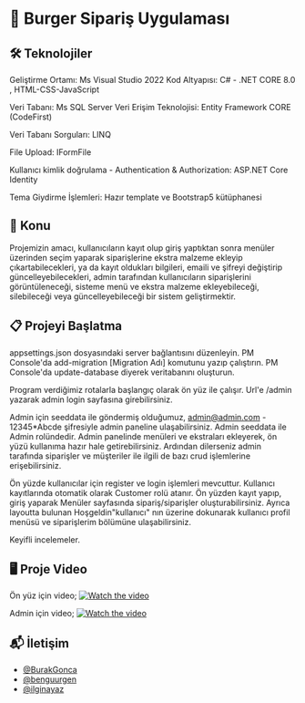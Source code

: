 # 🍔 Burger Sipariş Uygulaması

## 🛠️ Teknolojiler

Geliştirme Ortamı: Ms Visual Studio 2022
Kod Altyapısı: C# - .NET CORE 8.0 , HTML-CSS-JavaScript

Veri Tabanı: Ms SQL Server
Veri Erişim Teknolojisi: Entity Framework CORE (CodeFirst)

Veri Tabanı Sorguları: LINQ

File Upload: IFormFile

Kullanıcı kimlik doğrulama - Authentication & Authorization: ASP.NET Core Identity

Tema Giydirme İşlemleri: Hazır template ve Bootstrap5 kütüphanesi

## 🎯 Konu

Projemizin amacı, kullanıcıların kayıt olup giriş yaptıktan sonra menüler üzerinden seçim yaparak siparişlerine ekstra malzeme ekleyip çıkartabilecekleri, ya da kayıt oldukları bilgileri, emaili ve şifreyi değiştirip güncelleyebilecekleri, admin tarafından kullanıcıların siparişlerini görüntüleneceği, sisteme menü ve ekstra malzeme ekleyebileceği, silebileceği veya güncelleyebileceği bir sistem geliştirmektir. 

## 📋 Projeyi Başlatma

appsettings.json dosyasındaki server bağlantısını düzenleyin. 
PM Console'da add-migration [Migration Adı] komutunu yazıp çalıştırın.
PM Console'da update-database diyerek veritabanını oluşturun.

Program verdiğimiz rotalarla başlangıç olarak ön yüz ile çalışır.
Url'e /admin yazarak admin login sayfasına girebilirsiniz.

Admin için seeddata ile göndermiş olduğumuz,
admin@admin.com - 12345*Abcde şifresiyle admin paneline ulaşabilirsiniz.
Admin seeddata ile Admin rolündedir.
Admin panelinde menüleri ve ekstraları ekleyerek, ön yüzü kullanıma hazır hale getirebilirsiniz.
Ardından dilerseniz admin tarafında siparişler ve müşteriler ile ilgili de bazı crud işlemlerine erişebilirsiniz.

Ön yüzde kullanıcılar için register ve login işlemleri mevcuttur.
Kullanıcı kayıtlarında otomatik olarak Customer rolü atanır.
Ön yüzden kayıt yapıp, giriş yaparak
Menüler sayfasında sipariş/siparişler oluşturabilirsiniz.
Ayrıca layoutta bulunan Hoşgeldin"kullanıcı" nın üzerine dokunarak kullanıcı profil menüsü ve siparişlerim bölümüne ulaşabilirsiniz.

Keyifli incelemeler.


## 🖥️ Proje Video

Ön yüz için video;
[![Watch the video](https://img.youtube.com/vi/fCi3T1hsiZk/maxresdefault.jpg)](https://youtu.be/fCi3T1hsiZk)

Admin için video;
[![Watch the video](https://img.youtube.com/vi/hkp9JSoQ3_0/maxresdefault.jpg)](https://youtu.be/hkp9JSoQ3_0)


## 📬 İletişim

- [@BurakGonca](https://github.com/BurakGonca)
- [@benguurgen](https://github.com/benguurgen)
- [@ilginayaz](https://github.com/ilginayaz)





